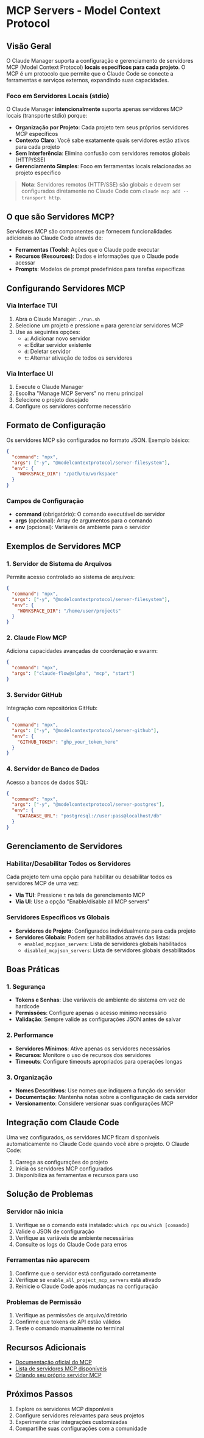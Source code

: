 # MCP Servers - Model Context Protocol

## Visão Geral

O Claude Manager suporta a configuração e gerenciamento de servidores MCP (Model Context Protocol) **locais específicos para cada projeto**. O MCP é um protocolo que permite que o Claude Code se conecte a ferramentas e serviços externos, expandindo suas capacidades.

### Foco em Servidores Locais (stdio)

O Claude Manager **intencionalmente** suporta apenas servidores MCP locais (transporte stdio) porque:

- **Organização por Projeto**: Cada projeto tem seus próprios servidores MCP específicos
- **Contexto Claro**: Você sabe exatamente quais servidores estão ativos para cada projeto
- **Sem Interferência**: Elimina confusão com servidores remotos globais (HTTP/SSE)
- **Gerenciamento Simples**: Foco em ferramentas locais relacionadas ao projeto específico

> **Nota**: Servidores remotos (HTTP/SSE) são globais e devem ser configurados diretamente no Claude Code com `claude mcp add --transport http`.

## O que são Servidores MCP?

Servidores MCP são componentes que fornecem funcionalidades adicionais ao Claude Code através de:

- **Ferramentas (Tools)**: Ações que o Claude pode executar
- **Recursos (Resources)**: Dados e informações que o Claude pode acessar
- **Prompts**: Modelos de prompt predefinidos para tarefas específicas

## Configurando Servidores MCP

### Via Interface TUI

1. Abra o Claude Manager: `./run.sh`
2. Selecione um projeto e pressione `m` para gerenciar servidores MCP
3. Use as seguintes opções:
   - `a`: Adicionar novo servidor
   - `e`: Editar servidor existente
   - `d`: Deletar servidor
   - `t`: Alternar ativação de todos os servidores

### Via Interface UI

1. Execute o Claude Manager
2. Escolha "Manage MCP Servers" no menu principal
3. Selecione o projeto desejado
4. Configure os servidores conforme necessário

## Formato de Configuração

Os servidores MCP são configurados no formato JSON. Exemplo básico:

```json
{
  "command": "npx",
  "args": ["-y", "@modelcontextprotocol/server-filesystem"],
  "env": {
    "WORKSPACE_DIR": "/path/to/workspace"
  }
}
```

### Campos de Configuração

- **command** (obrigatório): O comando executável do servidor
- **args** (opcional): Array de argumentos para o comando
- **env** (opcional): Variáveis de ambiente para o servidor

## Exemplos de Servidores MCP

### 1. Servidor de Sistema de Arquivos

Permite acesso controlado ao sistema de arquivos:

```json
{
  "command": "npx",
  "args": ["-y", "@modelcontextprotocol/server-filesystem"],
  "env": {
    "WORKSPACE_DIR": "/home/user/projects"
  }
}
```

### 2. Claude Flow MCP

Adiciona capacidades avançadas de coordenação e swarm:

```json
{
  "command": "npx",
  "args": ["claude-flow@alpha", "mcp", "start"]
}
```

### 3. Servidor GitHub

Integração com repositórios GitHub:

```json
{
  "command": "npx",
  "args": ["-y", "@modelcontextprotocol/server-github"],
  "env": {
    "GITHUB_TOKEN": "ghp_your_token_here"
  }
}
```

### 4. Servidor de Banco de Dados

Acesso a bancos de dados SQL:

```json
{
  "command": "npx",
  "args": ["-y", "@modelcontextprotocol/server-postgres"],
  "env": {
    "DATABASE_URL": "postgresql://user:pass@localhost/db"
  }
}
```

## Gerenciamento de Servidores

### Habilitar/Desabilitar Todos os Servidores

Cada projeto tem uma opção para habilitar ou desabilitar todos os servidores MCP de uma vez:

- **Via TUI**: Pressione `t` na tela de gerenciamento MCP
- **Via UI**: Use a opção "Enable/disable all MCP servers"

### Servidores Específicos vs Globais

- **Servidores de Projeto**: Configurados individualmente para cada projeto
- **Servidores Globais**: Podem ser habilitados através das listas:
  - `enabled_mcpjson_servers`: Lista de servidores globais habilitados
  - `disabled_mcpjson_servers`: Lista de servidores globais desabilitados

## Boas Práticas

### 1. Segurança

- **Tokens e Senhas**: Use variáveis de ambiente do sistema em vez de hardcode
- **Permissões**: Configure apenas o acesso mínimo necessário
- **Validação**: Sempre valide as configurações JSON antes de salvar

### 2. Performance

- **Servidores Mínimos**: Ative apenas os servidores necessários
- **Recursos**: Monitore o uso de recursos dos servidores
- **Timeouts**: Configure timeouts apropriados para operações longas

### 3. Organização

- **Nomes Descritivos**: Use nomes que indiquem a função do servidor
- **Documentação**: Mantenha notas sobre a configuração de cada servidor
- **Versionamento**: Considere versionar suas configurações MCP

## Integração com Claude Code

Uma vez configurados, os servidores MCP ficam disponíveis automaticamente no Claude Code quando você abre o projeto. O Claude Code:

1. Carrega as configurações do projeto
2. Inicia os servidores MCP configurados
3. Disponibiliza as ferramentas e recursos para uso

## Solução de Problemas

### Servidor não inicia

1. Verifique se o comando está instalado: `which npx` ou `which [comando]`
2. Valide o JSON de configuração
3. Verifique as variáveis de ambiente necessárias
4. Consulte os logs do Claude Code para erros

### Ferramentas não aparecem

1. Confirme que o servidor está configurado corretamente
2. Verifique se `enable_all_project_mcp_servers` está ativado
3. Reinicie o Claude Code após mudanças na configuração

### Problemas de Permissão

1. Verifique as permissões de arquivo/diretório
2. Confirme que tokens de API estão válidos
3. Teste o comando manualmente no terminal

## Recursos Adicionais

- [Documentação oficial do MCP](https://modelcontextprotocol.io/docs)
- [Lista de servidores MCP disponíveis](https://github.com/modelcontextprotocol/servers)
- [Criando seu próprio servidor MCP](https://modelcontextprotocol.io/docs/server-development)

## Próximos Passos

1. Explore os servidores MCP disponíveis
2. Configure servidores relevantes para seus projetos
3. Experimente criar integrações customizadas
4. Compartilhe suas configurações com a comunidade